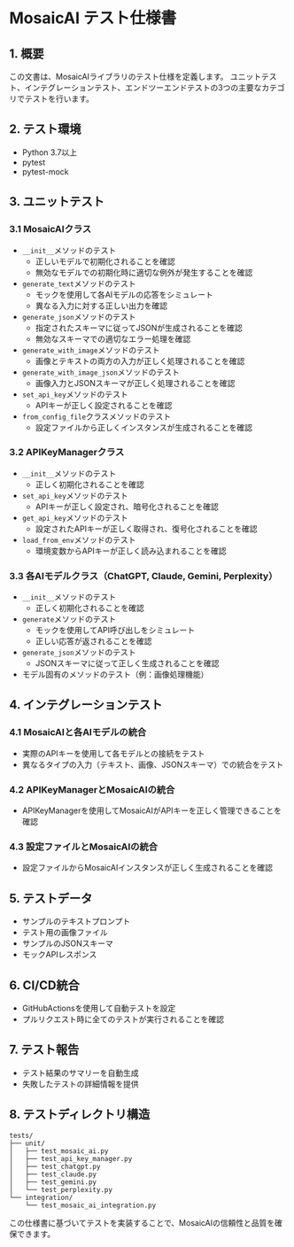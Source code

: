 # MosaicAI テスト仕様書

## 1. 概要
この文書は、MosaicAIライブラリのテスト仕様を定義します。
ユニットテスト、インテグレーションテスト、エンドツーエンドテストの3つの主要なカテゴリでテストを行います。

## 2. テスト環境
- Python 3.7以上
- pytest
- pytest-mock

## 3. ユニットテスト

### 3.1 MosaicAIクラス
- `__init__`メソッドのテスト
  - 正しいモデルで初期化されることを確認
  - 無効なモデルでの初期化時に適切な例外が発生することを確認
- `generate_text`メソッドのテスト
  - モックを使用して各AIモデルの応答をシミュレート
  - 異なる入力に対する正しい出力を確認
- `generate_json`メソッドのテスト
  - 指定されたスキーマに従ってJSONが生成されることを確認
  - 無効なスキーマでの適切なエラー処理を確認
- `generate_with_image`メソッドのテスト
  - 画像とテキストの両方の入力が正しく処理されることを確認
- `generate_with_image_json`メソッドのテスト
  - 画像入力とJSONスキーマが正しく処理されることを確認
- `set_api_key`メソッドのテスト
  - APIキーが正しく設定されることを確認
- `from_config_file`クラスメソッドのテスト
  - 設定ファイルから正しくインスタンスが生成されることを確認

### 3.2 APIKeyManagerクラス
- `__init__`メソッドのテスト
  - 正しく初期化されることを確認
- `set_api_key`メソッドのテスト
  - APIキーが正しく設定され、暗号化されることを確認
- `get_api_key`メソッドのテスト
  - 設定されたAPIキーが正しく取得され、復号化されることを確認
- `load_from_env`メソッドのテスト
  - 環境変数からAPIキーが正しく読み込まれることを確認

### 3.3 各AIモデルクラス（ChatGPT, Claude, Gemini, Perplexity）
- `__init__`メソッドのテスト
  - 正しく初期化されることを確認
- `generate`メソッドのテスト
  - モックを使用してAPI呼び出しをシミュレート
  - 正しい応答が返されることを確認
- `generate_json`メソッドのテスト
  - JSONスキーマに従って正しく生成されることを確認
- モデル固有のメソッドのテスト（例：画像処理機能）

## 4. インテグレーションテスト

### 4.1 MosaicAIと各AIモデルの統合
- 実際のAPIキーを使用して各モデルとの接続をテスト
- 異なるタイプの入力（テキスト、画像、JSONスキーマ）での統合をテスト

### 4.2 APIKeyManagerとMosaicAIの統合
- APIKeyManagerを使用してMosaicAIがAPIキーを正しく管理できることを確認

### 4.3 設定ファイルとMosaicAIの統合
- 設定ファイルからMosaicAIインスタンスが正しく生成されることを確認

## 5. テストデータ
- サンプルのテキストプロンプト
- テスト用の画像ファイル
- サンプルのJSONスキーマ
- モックAPIレスポンス

## 6. CI/CD統合
- GitHubActionsを使用して自動テストを設定
- プルリクエスト時に全てのテストが実行されることを確認

## 7. テスト報告
- テスト結果のサマリーを自動生成
- 失敗したテストの詳細情報を提供

## 8. テストディレクトリ構造

```
tests/
├── unit/
│   ├── test_mosaic_ai.py
│   ├── test_api_key_manager.py
│   ├── test_chatgpt.py
│   ├── test_claude.py
│   ├── test_gemini.py
│   └── test_perplexity.py
└── integration/
    └── test_mosaic_ai_integration.py

```

この仕様書に基づいてテストを実装することで、MosaicAIの信頼性と品質を確保できます。